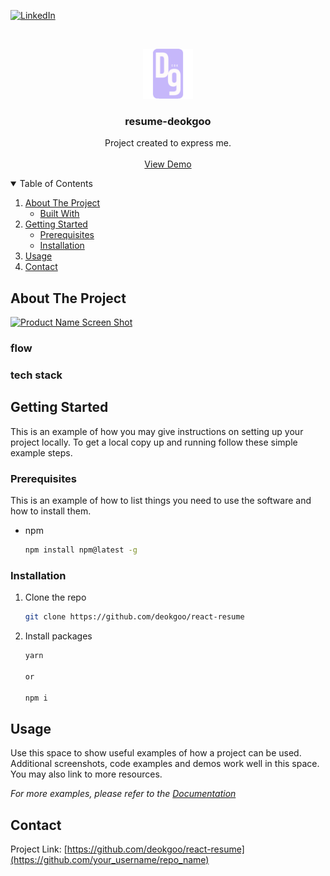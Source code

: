 <!-- PROJECT SHIELDS all refactor-->
[![LinkedIn][linkedin-shield]][linkedin-url]

<!-- PROJECT LOGO -->
<br />
<p align="center">
  <a href="https://github.com/deokgoo/react-resume">
    <img src="public/logo192.png" alt="Logo" width="80" height="80">
  </a>

  <h3 align="center">resume-deokgoo</h3>

  <p align="center">
    Project created to express me.
    <br />
    <br />
    <a href="#">View Demo</a>
  </p>
</p>


<!-- TABLE OF CONTENTS -->
<details open="open">
  <summary>Table of Contents</summary>
  <ol>
    <li>
      <a href="#about-the-project">About The Project</a>
      <ul>
        <li><a href="#built-with">Built With</a></li>
      </ul>
    </li>
    <li>
      <a href="#getting-started">Getting Started</a>
      <ul>
        <li><a href="#prerequisites">Prerequisites</a></li>
        <li><a href="#installation">Installation</a></li>
      </ul>
    </li>
    <li><a href="#usage">Usage</a></li>
    <li><a href="#contact">Contact</a></li>
  </ol>
</details>



<!-- ABOUT THE PROJECT -->
## About The Project

[![Product Name Screen Shot][product-screenshot]](https://example.com)

### flow

[comment]: <> (TODO: flow)

### tech stack

[comment]: <> (TODO: tech stack)



<!-- GETTING STARTED -->
## Getting Started

This is an example of how you may give instructions on setting up your project locally.
To get a local copy up and running follow these simple example steps.

### Prerequisites

This is an example of how to list things you need to use the software and how to install them.
* npm
  ```sh
  npm install npm@latest -g
  ```

### Installation

1. Clone the repo
   ```sh
   git clone https://github.com/deokgoo/react-resume
   ```
2. Install packages
   ```sh
   yarn
   
   or
   
   npm i
   ```

<!-- USAGE EXAMPLES -->
## Usage

Use this space to show useful examples of how a project can be used. Additional screenshots, code examples and demos work well in this space. You may also link to more resources.

_For more examples, please refer to the [Documentation](https://example.com)_

<!-- CONTACT -->
## Contact

Project Link: [https://github.com/deokgoo/react-resume](https://github.com/your_username/repo_name)

<!-- MARKDOWN LINKS & IMAGES -->
<!-- https://www.markdownguide.org/basic-syntax/#reference-style-links -->
[linkedin-shield]: https://img.shields.io/badge/-LinkedIn-black.svg?style=for-the-badge&logo=linkedin&colorB=555
[linkedin-url]: https://www.linkedin.com/in/kim-deokgoo-51b583155
[product-screenshot]: images/screenshot.png

